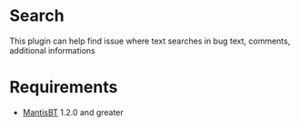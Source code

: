 # Search #

This plugin can help find issue where text searches in bug text, comments, additional informations

# Requirements #

- [MantisBT](http://www.mantisbt.org "MantisBT") 1.2.0 and greater